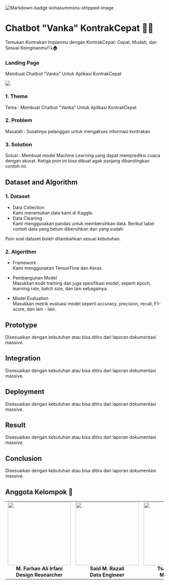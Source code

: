 ![Markdown-badge-kohasummons-stripped-image](https://www.streebo.com/wp-content/themes/streebo/images/Chatbot-with-IBM-Watson/Why-should-you-develop-a-Chatbot-with-IBM-Watson-1.png)

# Chatbot "Vanka" KontrakCepat 🚀🚀

Temukan Kontrakan Impianmu dengan KontrakCepat: Cepat, Mudah, dan Sesuai Keinginanmu!🔍🏠

### Landing Page
Membuat Chatbot "Vanka" Untuk Aplikasi KontrakCepat

![](https://www.chatbot.com/hero-widget-mobile.29e0eea6179128929e8a7d9428cc3c057828c51a3c3c4588b1074514dac553d4.png)
### 1. Theme
Tema : Membuat Chatbot "Vanka" Untuk Aplikasi KontrakCepat


### 2. Problem
Masalah : Susahnya pelanggan untuk mengakses informasi kontrakan 

### 3. Solution
Solusi : Membuat model Machine Learning yang dapat memprediksi cuaca dengan akurat. Ketiga poin ini bisa dibuat agak panjang dibandingkan contoh ini.

## Dataset and Algorithm

### 1. Dataset
- Data Collection <br />
Kami menemukan data kami di Kaggle.
- Data Cleaning <br />
Kami menggunakan pandas untuk membersihkan data. Berikut tabel contoh data yang belum dibersihkan dan yang sudah: 

Poin soal dataset boleh ditambahkan sesuai kebutuhan.

### 2. Algorithm

- Framework <br />
Kami menggunakan TensorFlow dan Keras.

- Pembangunan Model <br />
Masukkan kode training dan juga spesifikasi model, seperti epoch, learning rate, batch size, dan lain sebagainya.

- Model Evaluation <br />
Masukkan metrik evaluasi model seperti accuracy, precision, recall, F1-score, dan lain - lain.

## Prototype
Disesuaikan dengan kebutuhan atau bisa ditiru dari laporan dokumentasi massive.

## Integration
Disesuaikan dengan kebutuhan atau bisa ditiru dari laporan dokumentasi massive.

## Deployment
Disesuaikan dengan kebutuhan atau bisa ditiru dari laporan dokumentasi massive.

## Result
Disesuaikan dengan kebutuhan atau bisa ditiru dari laporan dokumentasi massive.

## Conclusion
Disesuaikan dengan kebutuhan atau bisa ditiru dari laporan dokumentasi massive.

## Anggota Kelompok 👥

<table>
  <tbody>
    <tr>
      <td align="center" valign="top" width="14.28%"><img src="https://media.licdn.com/dms/image/D4E03AQGOtMGV1xJq9w/profile-displayphoto-shrink_200_200/0/1685003285464?e=2147483647&v=beta&t=PSae3hlRVZTvz2HMruH2fV218sQoTUkXd8Z8yOrj2UM" width="200px;"/><br /><b>M. Farhan Ali Irfani</b></a><br /><b>Design Researcher</b></a></td>
     <td align="center" valign="top" width="14.28%"><img src="https://media.licdn.com/dms/image/D4E03AQGOtMGV1xJq9w/profile-displayphoto-shrink_200_200/0/1685003285464?e=2147483647&v=beta&t=PSae3hlRVZTvz2HMruH2fV218sQoTUkXd8Z8yOrj2UM" width="200px;"/><br /><b>Said M. Razali</b></a><br /><b>Data Engineer</b></a></td>
     <td align="center" valign="top" width="14.28%"><img src="https://media.licdn.com/dms/image/D4E03AQH5sK_AgmptvQ/profile-displayphoto-shrink_200_200/0/1689647671262?e=2147483647&v=beta&t=CI9g_NYOV_kBl_caJCJBxlXL8ujVfOIo6ZrpktFZuVo" width="200px;"/><br /><b>Tsaqif Luthfan</b></a><br /><b>ML Engineer</b></a></td>
     <td align="center" valign="top" width="14.28%"><img src="https://media.licdn.com/dms/image/D4E03AQGOtMGV1xJq9w/profile-displayphoto-shrink_200_200/0/1685003285464?e=2147483647&v=beta&t=PSae3hlRVZTvz2HMruH2fV218sQoTUkXd8Z8yOrj2UM" width="200px;"/><br /><b>Tommy Theonanda</b></a><br /><b>ML Ops</b></a></td>
    </tr>

